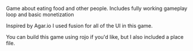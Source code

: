 Game about eating food and other people.
Includes fully working gameplay loop and basic monetization

Inspired by Agar.io
I used fusion for all of the UI in this game.

You can build this game using rojo if you'd like, but I also included a place file.

